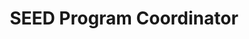 ---
title: SEED Program Coordinator
organization: Walla Walla Community College
start: 1996-09-01
end: 1998-12-30
---